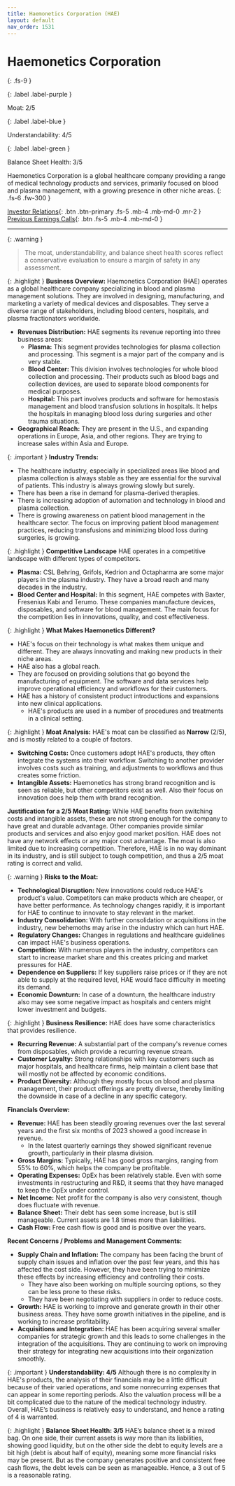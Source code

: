 ```yaml
---
title: Haemonetics Corporation (HAE)
layout: default
nav_order: 1531
---
```


# Haemonetics Corporation
{: .fs-9 }

{: .label .label-purple }

Moat: 2/5

{: .label .label-blue }

Understandability: 4/5

{: .label .label-green }

Balance Sheet Health: 3/5

Haemonetics Corporation is a global healthcare company providing a range of medical technology products and services, primarily focused on blood and plasma management, with a growing presence in other niche areas.
{: .fs-6 .fw-300 }

[Investor Relations](https://www.google.com/search?q=HAE+investor+relations){: .btn .btn-primary .fs-5 .mb-4 .mb-md-0 .mr-2 }
[Previous Earnings Calls](https://discountingcashflows.com/company/HAE/transcripts/){: .btn .fs-5 .mb-4 .mb-md-0 }

---

{: .warning }
>The moat, understandability, and balance sheet health scores reflect a conservative evaluation to ensure a margin of safety in any assessment.



{: .highlight }
**Business Overview:**
Haemonetics Corporation (HAE) operates as a global healthcare company specializing in blood and plasma management solutions. They are involved in designing, manufacturing, and marketing a variety of medical devices and disposables. They serve a diverse range of stakeholders, including blood centers, hospitals, and plasma fractionators worldwide.

* **Revenues Distribution:**
  HAE segments its revenue reporting into three business areas:
    * **Plasma:** This segment provides technologies for plasma collection and processing. This segment is a major part of the company and is very stable.
    * **Blood Center:** This division involves technologies for whole blood collection and processing. Their products such as blood bags and collection devices, are used to separate blood components for medical purposes. 
   * **Hospital:** This part involves products and software for hemostasis management and blood transfusion solutions in hospitals. It helps the hospitals in managing blood loss during surgeries and other trauma situations.
* **Geographical Reach:** They are present in the U.S., and expanding operations in Europe, Asia, and other regions. They are trying to increase sales within Asia and Europe.

{: .important }
**Industry Trends:**
*   The healthcare industry, especially in specialized areas like blood and plasma collection is always stable as they are essential for the survival of patients. This industry is always growing slowly but surely.
*   There has been a rise in demand for plasma-derived therapies. 
*   There is increasing adoption of automation and technology in blood and plasma collection.
*   There is growing awareness on patient blood management in the healthcare sector. The focus on improving patient blood management practices, reducing transfusions and minimizing blood loss during surgeries, is growing.

{: .highlight }
**Competitive Landscape**
HAE operates in a competitive landscape with different types of competitors.
*   **Plasma:** CSL Behring, Grifols, Kedrion and Octapharma are some major players in the plasma industry. They have a broad reach and many decades in the industry.
*   **Blood Center and Hospital:** In this segment, HAE competes with Baxter, Fresenius Kabi and Terumo. These companies manufacture devices, disposables, and software for blood management.
   The main focus for the competition lies in innovations, quality, and cost effectiveness.

{: .highlight }
**What Makes Haemonetics Different?**
 *  HAE's focus on their technology is what makes them unique and different. They are always innovating and making new products in their niche areas.
  * HAE also has a global reach.
  * They are focused on providing solutions that go beyond the manufacturing of equipment. The software and data services help improve operational efficiency and workflows for their customers.
 * HAE has a history of consistent product introductions and expansions into new clinical applications.
   * HAE's products are used in a number of procedures and treatments in a clinical setting.

{: .highlight }
**Moat Analysis:**
   HAE's moat can be classified as **Narrow** (2/5), and is mostly related to a couple of factors.
 * **Switching Costs:** Once customers adopt HAE's products, they often integrate the systems into their workflow. Switching to another provider involves costs such as training, and adjustments to workflows and thus creates some friction.
  * **Intangible Assets:** Haemonetics has strong brand recognition and is seen as reliable, but other competitors exist as well. Also their focus on innovation does help them with brand recognition. 
    
   **Justification for a 2/5 Moat Rating:** 
   While HAE benefits from switching costs and intangible assets, these are not strong enough for the company to have great and durable advantage. Other companies provide similar products and services and also enjoy good market position. HAE does not have any network effects or any major cost advantage. The moat is also limited due to increasing competition.
   Therefore, HAE is in no way dominant in its industry, and is still subject to tough competition, and thus a 2/5 moat rating is correct and valid.

{: .warning }
**Risks to the Moat:**
*   **Technological Disruption:** New innovations could reduce HAE's product's value. Competitors can make products which are cheaper, or have better performance. As technology changes rapidly, it is important for HAE to continue to innovate to stay relevant in the market.
*   **Industry Consolidation:** With further consolidation or acquisitions in the industry, new behemoths may arise in the industry which can hurt HAE.
   *   **Regulatory Changes:** Changes in regulations and healthcare guidelines can impact HAE's business operations.
   *  **Competition:** With numerous players in the industry, competitors can start to increase market share and this creates pricing and market pressures for HAE.
  * **Dependence on Suppliers:** If key suppliers raise prices or if they are not able to supply at the required level, HAE would face difficulty in meeting its demand.
*  **Economic Downturn:** In case of a downturn, the healthcare industry also may see some negative impact as hospitals and centers might lower investment and budgets.

{: .highlight }
**Business Resilience:**
HAE does have some characteristics that provides resilience.
*   **Recurring Revenue:** A substantial part of the company's revenue comes from disposables, which provide a recurring revenue stream.
*   **Customer Loyalty:** Strong relationships with key customers such as major hospitals, and healthcare firms, help maintain a client base that will mostly not be affected by economic conditions. 
 *  **Product Diversity:** Although they mostly focus on blood and plasma management, their product offerings are pretty diverse, thereby limiting the downside in case of a decline in any specific category.

**Financials Overview:**
*   **Revenue:**  HAE has been steadily growing revenues over the last several years and the first six months of 2023 showed a good increase in revenue. 
    * In the latest quarterly earnings they showed significant revenue growth, particularly in their plasma division.
* **Gross Margins:** Typically, HAE has good gross margins, ranging from 55% to 60%, which helps the company be profitable.
* **Operating Expenses:** OpEx has been relatively stable. Even with some investments in restructuring and R&D, it seems that they have managed to keep the OpEx under control.
*   **Net Income:** Net profit for the company is also very consistent, though does fluctuate with revenue.
*   **Balance Sheet:** Their debt has seen some increase, but is still manageable. Current assets are 1.8 times more than liabilities.
* **Cash Flow:** Free cash flow is good and is positive over the years.

**Recent Concerns / Problems and Management Comments:**
*  **Supply Chain and Inflation:** The company has been facing the brunt of supply chain issues and inflation over the past few years, and this has affected the cost side. However, they have been trying to minimize these effects by increasing efficiency and controlling their costs.
   * They have also been working on multiple sourcing options, so they can be less prone to these risks.
   * They have been negotiating with suppliers in order to reduce costs.
* **Growth:** HAE is working to improve and generate growth in their other business areas. They have some growth initiatives in the pipeline, and is working to increase profitability.
 *  **Acquisitions and Integration:**  HAE has been acquiring several smaller companies for strategic growth and this leads to some challenges in the integration of the acquisitions. They are continuing to work on improving their strategy for integrating new acquisitions into their organization smoothly.

{: .important }
**Understandability: 4/5**
Although there is no complexity in HAE's products, the analysis of their financials may be a little difficult because of their varied operations, and some nonrecurring expenses that can appear in some reporting periods. Also the valuation process will be a bit complicated due to the nature of the medical technology industry. Overall, HAE’s business is relatively easy to understand, and hence a rating of 4 is warranted.
 
{: .highlight }
**Balance Sheet Health: 3/5**
HAE’s balance sheet is a mixed bag. On one side, their current assets is way more than its liabilities, showing good liquidity, but on the other side the debt to equity levels are a bit high (debt is about half of equity), meaning some more financial risks may be present. But as the company generates positive and consistent free cash flows, the debt levels can be seen as manageable. Hence, a 3 out of 5 is a reasonable rating.